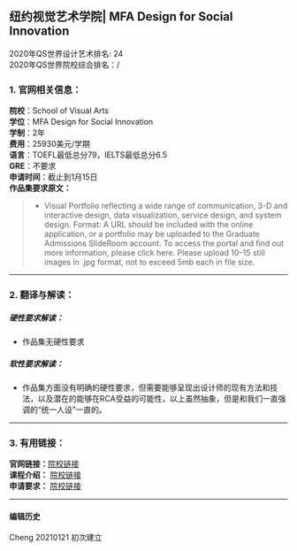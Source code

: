 ## 纽约视觉艺术学院| MFA Design for Social Innovation
2020年QS世界设计艺术排名: 24  
2020年QS世界院校综合排名：/

### 1. 官网相关信息：

**院校**：School of Visual Arts  
**学位**：MFA Design for Social Innovation  
**学制**：2年  
**费用**：25930美元/学期  
**语言**：TOEFL最低总分79，IELTS最低总分6.5  
**GRE**：不要求    
**申请时间**：截止到1月15日     
**作品集要求原文：**  
> - Visual Portfolio reflecting a wide range of communication, 3-D and interactive design, data visualization, service design, and system design. Format: A URL should be included with the online application, or a portfolio may be uploaded to the Graduate Admissions SlideRoom account. To access the portal and find out more information, please click here. Please upload 10–15 still images in .jpg format, not to exceed 5mb each in file size.
---


### 2. 翻译与解读：

##### 硬性要求解读：
- 作品集无硬性要求  


##### 软性要求解读：
- 作品集方面没有明确的硬性要求，但需要能够呈现出设计师的现有方法和技法，以及潜在的能够在RCA受益的可能性，以上虽然抽象，但是和我们一直强调的“统一人设”一直的。

---

### 3. 有用链接：

**官网链接：**[院校链接](https://sva.edu/academics/graduate/mfa-design-for-social-innovation)  
**课程介绍：** [院校链接](https://sva.edu/academics/graduate/mfa-design-for-social-innovation/curriculum?parentId=1373)  
**申请要求：** [院校链接](https://sva.edu/academics/graduate/mfa-design-for-social-innovation/apply?parentId=1373)  


---


#### 编辑历史


Cheng 20210121 初次建立  

